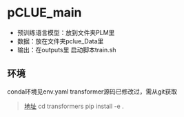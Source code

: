 # pCLUE_main
- 预训练语言模型：放到文件夹PLM里
- 数据：放在文件夹pclue_Data里
- 输出：在outputs里
启动脚本train.sh

## 环境
conda环境见env.yaml
transformer源码已修改过，需从git获取
> [地址](https://github.com/threeColorFr/transformers/tree/test_v2)
> cd transformers
> pip install -e .
